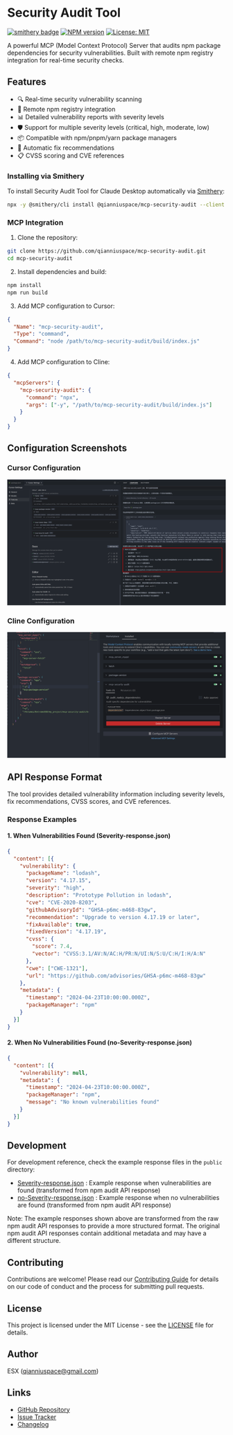 # Security Audit Tool

[![smithery badge](https://smithery.ai/badge/@qianniuspace/mcp-security-audit)](https://smithery.ai/server/@qianniuspace/mcp-security-audit)
[![NPM version](https://img.shields.io/npm/v/mcp-security-audit.svg)](https://www.npmjs.com/package/mcp-security-audit)
[![License: MIT](https://img.shields.io/badge/License-MIT-yellow.svg)](https://opensource.org/licenses/MIT)

A powerful MCP (Model Context Protocol) Server that audits npm package dependencies for security vulnerabilities. Built with remote npm registry integration for real-time security checks.

## Features

- 🔍 Real-time security vulnerability scanning
- 🚀 Remote npm registry integration
- 📊 Detailed vulnerability reports with severity levels
- 🛡️ Support for multiple severity levels (critical, high, moderate, low)
- 📦 Compatible with npm/pnpm/yarn package managers
- 🔄 Automatic fix recommendations
- 📋 CVSS scoring and CVE references



### Installing via Smithery

To install Security Audit Tool for Claude Desktop automatically via [Smithery](https://smithery.ai/server/@qianniuspace/mcp-security-audit):

```bash
npx -y @smithery/cli install @qianniuspace/mcp-security-audit --client claude
```

### MCP Integration


1. Clone the repository:
```bash
git clone https://github.com/qianniuspace/mcp-security-audit.git
cd mcp-security-audit
```

2. Install dependencies and build:
```bash
npm install
npm run build
```

3. Add MCP configuration to Cursor:
```json
{
  "Name": "mcp-security-audit",
  "Type": "command",
  "Command": "node /path/to/mcp-security-audit/build/index.js"
}
```

4. Add MCP configuration to Cline:
```json
{
  "mcpServers": {
    "mcp-security-audit": {
      "command": "npx",
      "args": ["-y", "/path/to/mcp-security-audit/build/index.js"]
    }
  }
}
```

## Configuration Screenshots

### Cursor Configuration
![Cursor Configuration](images/cursor-config.png)

### Cline Configuration
![Cline Configuration](images/cline-config.png)





## API Response Format

The tool provides detailed vulnerability information including severity levels, fix recommendations, CVSS scores, and CVE references.

### Response Examples

#### 1. When Vulnerabilities Found (Severity-response.json)
```json
{
  "content": [{
    "vulnerability": {
      "packageName": "lodash",
      "version": "4.17.15",
      "severity": "high",
      "description": "Prototype Pollution in lodash",
      "cve": "CVE-2020-8203",
      "githubAdvisoryId": "GHSA-p6mc-m468-83gw",
      "recommendation": "Upgrade to version 4.17.19 or later",
      "fixAvailable": true,
      "fixedVersion": "4.17.19",
      "cvss": {
        "score": 7.4,
        "vector": "CVSS:3.1/AV:N/AC:H/PR:N/UI:N/S:U/C:H/I:H/A:N"
      },
      "cwe": ["CWE-1321"],
      "url": "https://github.com/advisories/GHSA-p6mc-m468-83gw"
    },
    "metadata": {
      "timestamp": "2024-04-23T10:00:00.000Z",
      "packageManager": "npm"
    }
  }]
}
```

#### 2. When No Vulnerabilities Found (no-Severity-response.json)
```json
{
  "content": [{
    "vulnerability": null,
    "metadata": {
      "timestamp": "2024-04-23T10:00:00.000Z",
      "packageManager": "npm",
      "message": "No known vulnerabilities found"
    }
  }]
}
```


## Development

For development reference, check the example response files in the `public` directory:
- [Severity-response.json](public/Severity-response.json) : Example response when vulnerabilities are found (transformed from npm audit API response) 
- [no-Severity-response.json](public/no-Severity-response.json) : Example response when no vulnerabilities are found (transformed from npm audit API response)

Note: The example responses shown above are transformed from the raw npm audit API responses to provide a more structured format. The original npm audit API responses contain additional metadata and may have a different structure.

## Contributing

Contributions are welcome! Please read our [Contributing Guide](CODE_OF_CONDUCT.md) for details on our code of conduct and the process for submitting pull requests.

## License

This project is licensed under the MIT License - see the [LICENSE](LICENSE) file for details.

## Author

ESX (qianniuspace@gmail.com)

## Links

- [GitHub Repository](https://github.com/qianniuspace/mcp-security-audit)
- [Issue Tracker](https://github.com/qianniuspace/mcp-security-audit/issues)
- [Changelog](CHANGELOG.md)
```
